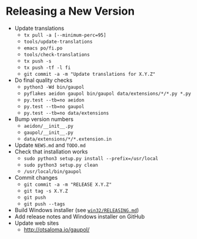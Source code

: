 Releasing a New Version
=======================

* Update translations
    - `tx pull -a [--minimum-perc=95]`
    - `tools/update-translations`
    - `emacs po/fi.po`
    - `tools/check-translations`
    - `tx push -s`
    - `tx push -tf -l fi`
    - `git commit -a -m "Update translations for X.Y.Z"`
* Do final quality checks
    - `python3 -Wd bin/gaupol`
    - `pyflakes aeidon gaupol bin/gaupol data/extensions/*/*.py *.py`
    - `py.test --tb=no aeidon`
    - `py.test --tb=no gaupol`
    - `py.test --tb=no data/extensions`
* Bump version numbers
    - `aeidon/__init__.py`
    - `gaupol/__init__.py`
    - `data/extensions/*/*.extension.in`
* Update `NEWS.md` and `TODO.md`
* Check that installation works
    - `sudo python3 setup.py install --prefix=/usr/local`
    - `sudo python3 setup.py clean`
    - `/usr/local/bin/gaupol`
* Commit changes
    - `git commit -a -m "RELEASE X.Y.Z"`
    - `git tag -s X.Y.Z`
    - `git push`
    - `git push --tags`
* Build Windows installer (see [`win32/RELEASING.md`](win32/RELEASING.md))
* Add release notes and Windows installer on GitHub
* Update web sites
    - <http://otsaloma.io/gaupol/>
